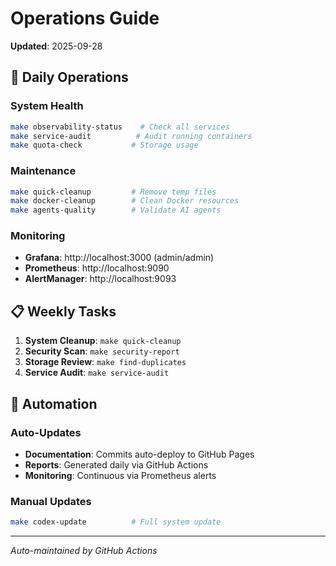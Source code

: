 # Operations Guide

**Updated**: 2025-09-28

## 🚀 Daily Operations

### System Health
```bash
make observability-status    # Check all services
make service-audit          # Audit running containers
make quota-check           # Storage usage
```

### Maintenance
```bash
make quick-cleanup         # Remove temp files
make docker-cleanup        # Clean Docker resources
make agents-quality        # Validate AI agents
```

### Monitoring
- **Grafana**: http://localhost:3000 (admin/admin)
- **Prometheus**: http://localhost:9090
- **AlertManager**: http://localhost:9093

## 📋 Weekly Tasks

1. **System Cleanup**: `make quick-cleanup`
2. **Security Scan**: `make security-report`
3. **Storage Review**: `make find-duplicates`
4. **Service Audit**: `make service-audit`

## 🔄 Automation

### Auto-Updates
- **Documentation**: Commits auto-deploy to GitHub Pages
- **Reports**: Generated daily via GitHub Actions
- **Monitoring**: Continuous via Prometheus alerts

### Manual Updates
```bash
make codex-update          # Full system update
```

---
*Auto-maintained by GitHub Actions*
